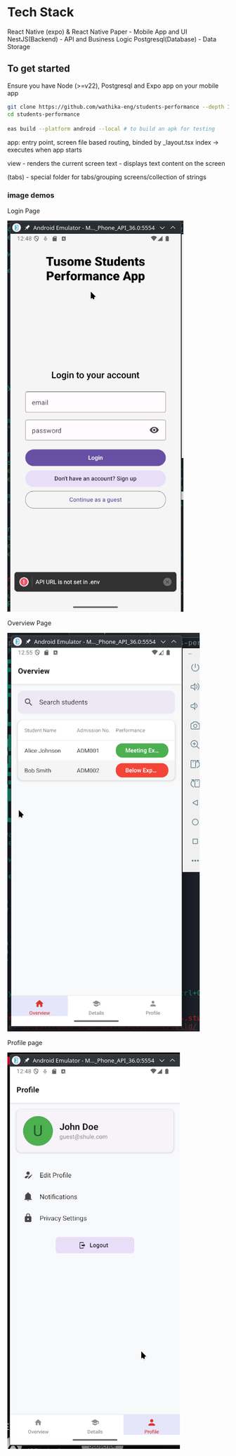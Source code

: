 # Tech Stack

React Native (expo) & React Native Paper - Mobile App and UI
NestJS(Backend) - API and Business Logic
Postgresql(Database) - Data Storage

## To get started

Ensure you have Node (>=v22), Postgresql and Expo app on your mobile app

```bash
git clone https://github.com/wathika-eng/students-performance --depth 1
cd students-performance

eas build --platform android --local # to build an apk for testing
```

app: entry point, screen
file based routing, binded by _layout.tsx
index -> executes when app starts

view - renders the current screen
text - displays text content on the screen

(tabs) - special folder for tabs/grouping screens/collection of strings

### image demos

Login Page

![/images/login.png](images/login.png)

Overview Page

![/images/overview.png](images/overview.png)

Profile page

![/images/profile.png](images/profile.png)
